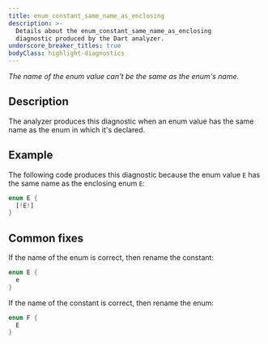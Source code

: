 ```yaml
---
title: enum_constant_same_name_as_enclosing
description: >-
  Details about the enum_constant_same_name_as_enclosing
  diagnostic produced by the Dart analyzer.
underscore_breaker_titles: true
bodyClass: highlight-diagnostics
---
```


_The name of the enum value can't be the same as the enum's name._

## Description

The analyzer produces this diagnostic when an enum value has the same name
as the enum in which it's declared.

## Example

The following code produces this diagnostic because the enum value `E` has
the same name as the enclosing enum `E`:

```dart
enum E {
  [!E!]
}
```

## Common fixes

If the name of the enum is correct, then rename the constant:

```dart
enum E {
  e
}
```

If the name of the constant is correct, then rename the enum:

```dart
enum F {
  E
}
```
